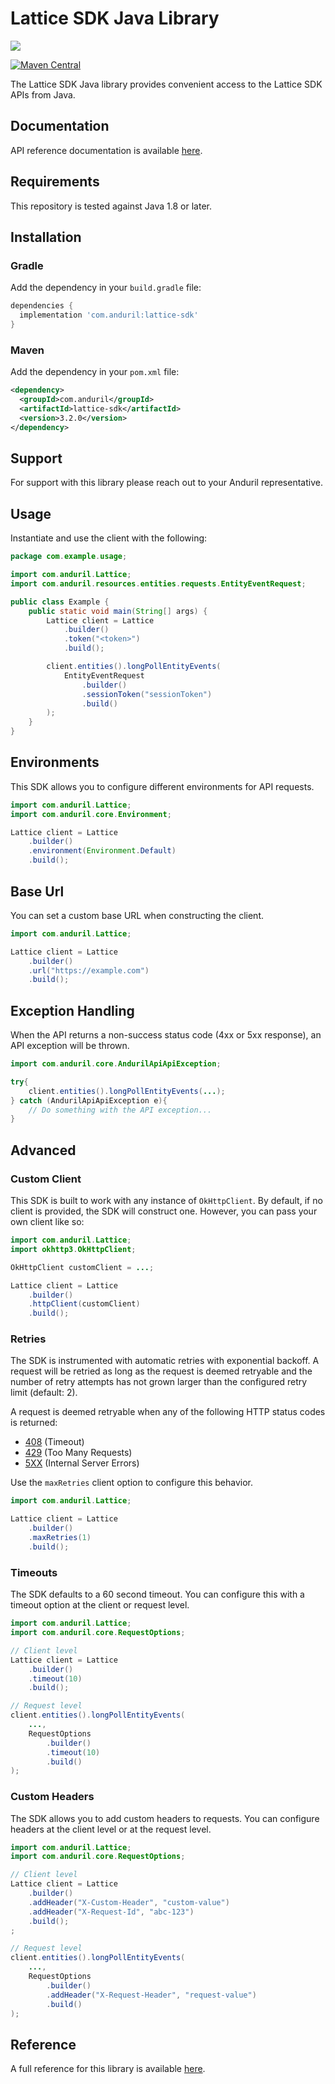# Lattice SDK Java Library

![](https://www.anduril.com/lattice-sdk/)

[![Maven Central](https://img.shields.io/maven-central/v/com.anduril/lattice-sdk)](https://central.sonatype.com/artifact/com.anduril/lattice-sdk)

The Lattice SDK Java library provides convenient access to the Lattice SDK APIs from Java.

## Documentation

API reference documentation is available [here](https://developer.anduril.com/).

## Requirements

This repository is tested against Java 1.8 or later. 

## Installation

### Gradle

Add the dependency in your `build.gradle` file:

```groovy
dependencies {
  implementation 'com.anduril:lattice-sdk'
}
```

### Maven

Add the dependency in your `pom.xml` file:

```xml
<dependency>
  <groupId>com.anduril</groupId>
  <artifactId>lattice-sdk</artifactId>
  <version>3.2.0</version>
</dependency>
```

## Support

For support with this library please reach out to your Anduril representative.

## Usage

Instantiate and use the client with the following:

```java
package com.example.usage;

import com.anduril.Lattice;
import com.anduril.resources.entities.requests.EntityEventRequest;

public class Example {
    public static void main(String[] args) {
        Lattice client = Lattice
            .builder()
            .token("<token>")
            .build();

        client.entities().longPollEntityEvents(
            EntityEventRequest
                .builder()
                .sessionToken("sessionToken")
                .build()
        );
    }
}
```

## Environments

This SDK allows you to configure different environments for API requests.

```java
import com.anduril.Lattice;
import com.anduril.core.Environment;

Lattice client = Lattice
    .builder()
    .environment(Environment.Default)
    .build();
```

## Base Url

You can set a custom base URL when constructing the client.

```java
import com.anduril.Lattice;

Lattice client = Lattice
    .builder()
    .url("https://example.com")
    .build();
```

## Exception Handling

When the API returns a non-success status code (4xx or 5xx response), an API exception will be thrown.

```java
import com.anduril.core.AndurilApiApiException;

try{
    client.entities().longPollEntityEvents(...);
} catch (AndurilApiApiException e){
    // Do something with the API exception...
}
```

## Advanced

### Custom Client

This SDK is built to work with any instance of `OkHttpClient`. By default, if no client is provided, the SDK will construct one. 
However, you can pass your own client like so:

```java
import com.anduril.Lattice;
import okhttp3.OkHttpClient;

OkHttpClient customClient = ...;

Lattice client = Lattice
    .builder()
    .httpClient(customClient)
    .build();
```

### Retries

The SDK is instrumented with automatic retries with exponential backoff. A request will be retried as long
as the request is deemed retryable and the number of retry attempts has not grown larger than the configured
retry limit (default: 2).

A request is deemed retryable when any of the following HTTP status codes is returned:

- [408](https://developer.mozilla.org/en-US/docs/Web/HTTP/Status/408) (Timeout)
- [429](https://developer.mozilla.org/en-US/docs/Web/HTTP/Status/429) (Too Many Requests)
- [5XX](https://developer.mozilla.org/en-US/docs/Web/HTTP/Status/500) (Internal Server Errors)

Use the `maxRetries` client option to configure this behavior.

```java
import com.anduril.Lattice;

Lattice client = Lattice
    .builder()
    .maxRetries(1)
    .build();
```

### Timeouts

The SDK defaults to a 60 second timeout. You can configure this with a timeout option at the client or request level.

```java
import com.anduril.Lattice;
import com.anduril.core.RequestOptions;

// Client level
Lattice client = Lattice
    .builder()
    .timeout(10)
    .build();

// Request level
client.entities().longPollEntityEvents(
    ...,
    RequestOptions
        .builder()
        .timeout(10)
        .build()
);
```

### Custom Headers

The SDK allows you to add custom headers to requests. You can configure headers at the client level or at the request level.

```java
import com.anduril.Lattice;
import com.anduril.core.RequestOptions;

// Client level
Lattice client = Lattice
    .builder()
    .addHeader("X-Custom-Header", "custom-value")
    .addHeader("X-Request-Id", "abc-123")
    .build();
;

// Request level
client.entities().longPollEntityEvents(
    ...,
    RequestOptions
        .builder()
        .addHeader("X-Request-Header", "request-value")
        .build()
);
```

## Reference

A full reference for this library is available [here](https://github.com/anduril/lattice-sdk-java/blob/HEAD/./reference.md).
